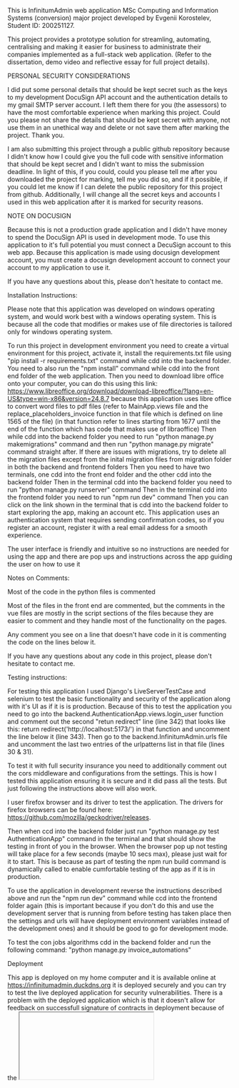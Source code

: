 This is InfinitumAdmin web application MSc Computing and Information Systems (conversion) major project developed by Evgenii Korostelev, Student ID: 200251127.

This project provides a prototype solution for streamling, automating, centralising and making it easier for business to administrate their companies implemented as a full-stack web application. (Refer to the dissertation, demo video and reflective essay for full project details).


PERSONAL SECURITY CONSIDERATIONS

I did put some personal details that should be kept secret such as the keys to my development DocuSign API account and the authentication details to my gmail SMTP server account. I left them there for you (the assessors) to have the most comfortable experience when marking this project. Could you please not share the details that should be kept secret with anyone, not use them in an unethical way and delete or not save them after marking the project. Thank you.

I am also submitting this project through a public github repository because I didn't know how I could give you the full code with sensitive information that should be kept secret and I didn't want to miss the submission deadline. In light of this, if you could, could you please tell me after you downloaded the project for marking, tell me you did so, and if it possible, if you could let me know if I can delete the public repository for this project from github. Additionally, I will change all the secret keys and accounts I used in this web application after it is marked for security reasons.


NOTE ON DOCUSIGN

Because this is not a production grade application and I didn't have money to spend the DocuSign API is used in development mode. To use this application to it's full potential you must connect a DecuSign account to this web app. Because this application is made using docusign development account, you must create a docusign development account to connect your account to my application to use it.

If you have any questions about this, please don't hesitate to contact me.


Installation Instructions:

Please note that this application was developed on windows operating system, and would work best with a windows operating system. This is because all the code that modifies or makes use of file directories is tailored only for windows operating system.

To run this project in development environment you need to create a virtual environment for this project, activate it, install the requirements.txt file using "pip install -r requirements.txt" command while cdd into the backend folder.
You need to also run the "npm install" command while cdd into the front end folder of the web application.
Then you need to download libre office onto your computer, you can do this using this link: https://www.libreoffice.org/download/download-libreoffice/?lang=en-US&type=win-x86&version=24.8.7 because this application uses libre office to convert word files to pdf files (refer to MainApp.views file and the replace_placeholders_invoice function in that file which is defined on line 1565 of the file) (in that function refer to lines starting from 1677 until the end of the function which has code that makes use of libraoffice)
Then while cdd into the backend folder you need to run "python manage.py makemigrations" command and then run "python manage.py migrate" command straight after. If there are issues with migrations, try to delete all the migration files except from the inital migration files from migration folder in both the backend and frontend folders
Then you need to have two terminals, one cdd into the front end folder and the other cdd into the backend folder
Then in the terminal cdd into the backend folder you need to run "python manage.py runserver" command
Then in the terminal cdd into the frontend folder you need to run "npm run dev" command
Then you can click on the link shown in the terminal that is cdd into the backend folder to start exploring the app, making an account etc.
This application uses an authentication system that requires sending confirmation codes, so if you register an account, register it with a real email addess for a smooth experience.

The user interface is friendly and intuitive so no instructions are needed for using the app and there are pop ups and instructions across the app guiding the user on how to use it


Notes on Comments:

Most of the code in the python files is commented

Most of the files in the front end are commented, but the comments in the vue files are mostly in the script sections of the files because they are easier to comment and they handle most of the functionality on the pages.

Any comment you see on a line that doesn't have code in it is commenting the code on the lines below it.

If you have any questions about any code in this project, please don't hesitate to contact me.


Testing instructions:

For testing this application I used Django's LiveServerTestCase and selenium to test the basic functionality and security of the application along with it's UI as if it is is production.
Because of this to test the application you need to go into the backend.AuthenticationApp.views.login_user function and comment out the second "retun redirect" line (line 342) that looks like this: return redirect('http://localhost:5173/') in that function and uncomment the line below it (line 343). Then go to the backend.InfinitumAdmin.urls file and uncomment the last two entries of the urlpatterns list in that file (lines 30 & 31).

To test it with full security insurance you need to additionally comment out the cors middleware and configurations from the settings. This is how I tested this application ensuring it is secure and it did pass all the tests. But just following the instructions above will also work.

I user firefox browser and its driver to test the application. The drivers for firefox browsers can be found here: https://github.com/mozilla/geckodriver/releases.

Then when ccd into the backend folder just run "python manage.py test AuthenticationApp" command in the terminal and that should show the testing in front of you in the browser. When the browser pop up not testing will take place for a few seconds (maybe 10 secs max), please just wait for it to start. This is because as part of testing the npm run build command is dynamically called to enable cumfortable testing of the app as if it is in production.

To use the application in development reverse the instructions described above and run the "npm run dev" command while ccd into the frontend folder again (this is important because if you don't do this and use the development server that is running from before testing has taken place then the settings and urls will have deployment environment variables instead of the development ones) and it should be good to go for development mode.

To test the con jobs algorithms cdd in the backend folder and run the following command: "python manage.py invoice_automations"


Deployment

This app is deployed on my home computer and it is available online at https://infinitumadmin.duckdns.org it is deployed securely and you can try to test the live deployed application for security vulnerabilities. There is a problem with the deployed application which is that it doesn't allow for feedback on successfull signature of contracts in deployment because of the <iframe> tag, more information on this is in the dissertation, the reflective essay and at the end of the video demonstration. If you do successfully hack my web application or my computer or my network please let me know.


All the references for everything used in this project can be found in the dissertation and the reflective essay.